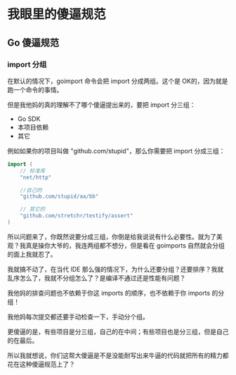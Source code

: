 # 我眼里的傻逼规范

## Go 傻逼规范

### import 分组

在默认的情况下，goimport 命令会把 import 分成两组。这个是 OK的，因为就是跑一个命令的事情。

但是我他妈的真的理解不了哪个傻逼提出来的，要把 import 分三组：
- Go SDK
- 本项目依赖
- 其它

例如如果你的项目叫做 "github.com/stupid"，那么你需要把 import 分成三组：
```go
import (
    // 标准库
    "net/http"

    //自己的
    "github.com/stupid/aa/bb"

    // 其它的
    "github.com/stretchr/testify/assert"
)
```

所以问题来了，你既然说要分成三组，你倒是给我说说有什么必要性。就为了美观？我真是操你大爷的，我连两组都不想分，但是看在 goimports 自然就会分组的面上我就忍了。

我就搞不动了，在当代 IDE 那么强的情况下，为什么还要分组？还要排序？我就乱序怎么了，我就不分组怎么了？是编译不通过还是性能有问题？

我他妈的排查问题也不依赖于你这 imports 的顺序，也不依赖于你 imports 的分组！

我他妈每次提交都还要手动检查一下，手动分个组。

更傻逼的是，有些项目是分三组，自己的在中间；有些项目也是分三组，但是自己的在最后。

所以我就想说，你们这帮大傻逼是不是没能耐写出来牛逼的代码就把所有的精力都花在这种傻逼规范上了？